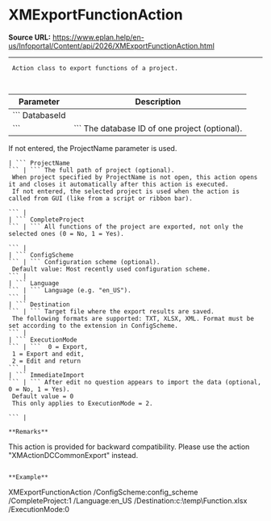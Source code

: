 # XMExportFunctionAction

**Source URL:** https://www.eplan.help/en-us/Infoportal/Content/api/2026/XMExportFunctionAction.html

---

```
 Action class to export functions of a project.
 
```

  

| Parameter | Description |
| --- | --- |
| ``` DatabaseId ``` | ``` The database ID of one project (optional).  If not entered, the ProjectName parameter is used.   ``` |
| ``` ProjectName ``` | ``` The full path of project (optional).  When project specified by ProjectName is not open, this action opens it and closes it automatically after this action is executed.  If not entered, the selected project is used when the action is called from GUI (like from a script or ribbon bar).   ``` |
| ``` CompleteProject ``` | ``` All functions of the project are exported, not only the selected ones (0 = No, 1 = Yes).   ``` |
| ``` ConfigScheme ``` | ``` Configuration scheme (optional).  Default value: Most recently used configuration scheme. ``` |
| ``` Language ``` | ``` Language (e.g. "en_US"). ``` |
| ``` Destination ``` | ``` Target file where the export results are saved.  The following formats are supported: TXT, XLSX, XML. Format must be set according to the extension in ConfigScheme. ``` |
| ``` ExecutionMode ``` | ```  0 = Export,  1 = Export and edit,  2 = Edit and return ``` |
| ``` ImmediateImport ``` | ``` After edit no question appears to import the data (optional, 0 = No, 1 = Yes).  Default value = 0  This only applies to ExecutionMode = 2.   ``` |

**Remarks**

```
This action is provided for backward compatibility. Please use the action "XMActionDCCommonExport" instead.
```

**Example**

```
 XMExportFunctionAction /ConfigScheme:config_scheme /CompleteProject:1  /Language:en_US /Destination:c:\\temp\\Function.xlsx /ExecutionMode:0
 
```